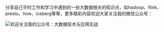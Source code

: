 分享自己平时工作和学习中遇到的一些大数据相关的知识点，如hadoop、flink、presto、hive、iceberg等等，更多精彩内容欢迎大家关注我的微信公众号：

![欢迎关注我的公众号：大数据技术与应用实战](https://img-blog.csdnimg.cn/20200727095900191.png)
